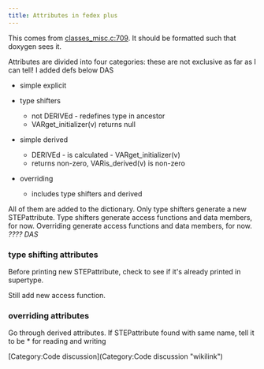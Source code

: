 ```yaml
---
title: Attributes in fedex plus
---
```


This comes from
[classes\_misc.c:709](https://github.com/stepcode/stepcode/blob/master/src/fedex_plus/classes_misc.c#L709).
It should be formatted such that doxygen sees it.

Attributes are divided into four categories: these are not exclusive as
far as I can tell! I added defs below DAS

-   simple explicit
-   type shifters
    -   not DERIVEd - redefines type in ancestor
    -   VARget\_initializer(v) returns null

-   simple derived
    -   DERIVEd - is calculated - VARget\_initializer(v)
    -   returns non-zero, VARis\_derived(v) is non-zero

-   overriding
    -   includes type shifters and derived

All of them are added to the dictionary. Only type shifters generate a
new STEPattribute. Type shifters generate access functions and data
members, for now. Overriding generate access functions and data members,
for now. *???? DAS*

### type shifting attributes

Before printing new STEPattribute, check to see if it's already printed
in supertype.

Still add new access function.

### overriding attributes

Go through derived attributes. If STEPattribute found with same name,
tell it to be \* for reading and writing

[Category:Code discussion](Category:Code discussion "wikilink")
